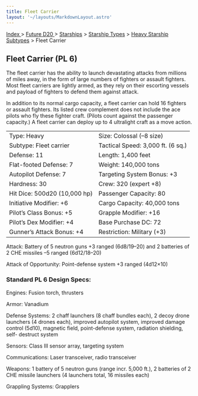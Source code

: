 ```yaml
---
title: Fleet Carrier
layout: '~/layouts/MarkdownLayout.astro'
---
```


[ Index ](/) > [ Future D20 ](/future.d20.srd) > [Starships](/future.d20.srd/starships) > [Starship Types](/future.d20.srd/starships/starship) > [Heavy Starship Subtypes](/future.d20.srd/starships/starship.types/heavy.starship) > Fleet Carrier

## Fleet Carrier (PL 6)

The fleet carrier has the ability to launch devastating attacks from millions
of miles away, in the form of large numbers of fighters or assault fighters.
Most fleet carriers are lightly armed, as they rely on their escorting vessels
and payload of fighters to defend them against attack.

In addition to its normal cargo capacity, a fleet carrier can hold 16 fighters
or assault fighters. Its listed crew complement does not include the ace
pilots who fly these fighter craft. (Pilots count against the passenger
capacity.) A fleet carrier can deploy up to 4 ultralight craft as a move
action.


<table> <tr><td>Type: Heavy</td><td>Size: Colossal (–8 size)</td></tr> <tr class="shaded"><td>Subtype: Fleet carrier</td><td>Tactical Speed: 3,000 ft. (6 sq.)</td></tr> <tr><td>Defense: 11</td><td>Length: 1,400 feet</td></tr> <tr class="shaded"><td>Flat-footed Defense: 7</td><td>Weight: 140,000 tons</td></tr> <tr><td>Autopilot Defense: 7</td><td>Targeting System Bonus: +3</td></tr> <tr class="shaded"><td>Hardness: 30</td><td>Crew: 320 (expert +8)</td></tr> <tr><td>Hit Dice: 500d20 (10,000 hp)</td><td>Passenger Capacity: 80</td></tr> <tr class="shaded"><td>Initiative Modifier: +6</td><td>Cargo Capacity: 40,000 tons</td></tr> <tr><td>Pilot’s Class Bonus: +5</td><td>Grapple Modifier: +16</td></tr> <tr class="shaded"><td>Pilot’s Dex Modifier: +4</td><td>Base Purchase DC: 72</td></tr> <tr><td>Gunner’s Attack Bonus: +4</td><td>Restriction: Military (+3)</td></tr> </table>



Attack: Battery of 5 neutron guns +3 ranged (6d8/19–20) and 2 batteries of 2
CHE missiles –5 ranged (6d12/18–20)

Attack of Opportunity: Point-defense system +3 ranged (4d12×10)

### Standard PL 6 Design Specs:

Engines: Fusion torch, thrusters

Armor: Vanadium

Defense Systems: 2 chaff launchers (8 chaff bundles each), 2 decoy drone
launchers (4 drones each), improved autopilot system, improved damage control
(5d10), magnetic field, point-defense system, radiation shielding, self-
destruct system

Sensors: Class III sensor array, targeting system

Communications: Laser transceiver, radio transceiver

Weapons: 1 battery of 5 neutron guns (range incr. 5,000 ft.), 2 batteries of 2
CHE missile launchers (4 launchers total, 16 missiles each)

Grappling Systems: Grapplers

